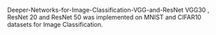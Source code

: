 Deeper-Networks-for-Image-Classification-VGG-and-ResNet
VGG30 , ResNet 20 and ResNet 50 was implemented on MNIST and CIFAR10 datasets for Image Classification.
